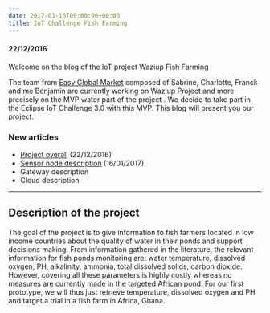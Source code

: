 ```yaml
---
date: 2017-01-16T09:00:00+00:00
title: IoT Challenge Fish Farming
---
```

#### 22/12/2016
 
 Welcome on the blog of the IoT project Waziup Fish Farming



The team from [Easy Global Market](http://www.eglobalmark.com/) composed of Sabrine, Charlotte, Franck and me Benjamin are currently working
 on Waziup Project and more precisely on the MVP water part of the project . We decide to take part in the Eclipse IoT Challenge 3.0 with this MVP. This blog will present you our project.

### New articles
- [Project overall](/resources/iot-challenge/overall/) (22/12/2016)
- [Sensor node description](/resources/iot-challenge/endDevice/) (16/01/2017)
- Gateway description
- Cloud description


 * * *

## Description of the project
The goal of the project is to give information to fish farmers located in low income countries about the quality of water in their ponds and support decisions making. From information gathered in the literature, the relevant information for fish ponds monitoring are: water temperature, dissolved oxygen, PH, alkalinity, ammonia, total dissolved solids, carbon dioxide. However, covering all these parameters is highly costly whereas no measures are currently made in the targeted African pond. For our first prototype, we will thus just retrieve temperature, dissolved oxygen and PH and target a trial in a fish farm in Africa, Ghana.
